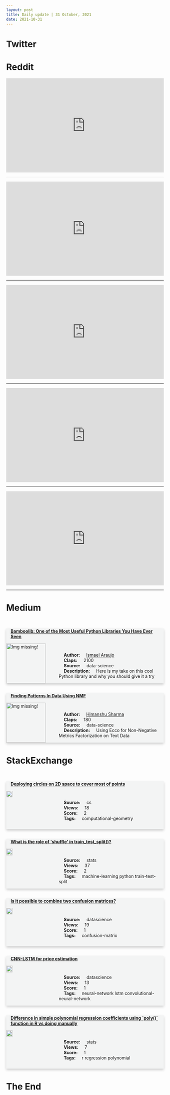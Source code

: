 ```yaml
---
layout: post
title: Daily update | 31 October, 2021
date: 2021-10-31
---
```


<script async src="https://platform.twitter.com/widgets.js" charset="utf-8"></script>

# Twitter 

<blockquote class="twitter-tweet"><a href="https://twitter.com/ValaAfshar/status/1454632589185196033"></a></blockquote>

<blockquote class="twitter-tweet"><a href="https://twitter.com/amazing_physics/status/1454704813460135940"></a></blockquote>

<blockquote class="twitter-tweet"><a href="https://twitter.com/RealEddieHobbs/status/1454460250166341637"></a></blockquote>

<blockquote class="twitter-tweet"><a href="https://twitter.com/AdiPolak/status/1454440632173355008"></a></blockquote>

<blockquote class="twitter-tweet"><a href="https://twitter.com/JoseStoropoli/status/1454739416765849600"></a></blockquote>

<blockquote class="twitter-tweet"><a href="https://twitter.com/techreview/status/1454411280790564865"></a></blockquote>

<blockquote class="twitter-tweet"><a href="https://twitter.com/slashML/status/1454477817807192068"></a></blockquote>

<blockquote class="twitter-tweet"><a href="https://twitter.com/huggingface/status/1454442558420103169"></a></blockquote>

<blockquote class="twitter-tweet"><a href="https://twitter.com/techreview/status/1454404888813834241"></a></blockquote>

<blockquote class="twitter-tweet"><a href="https://twitter.com/techreview/status/1454416658408280073"></a></blockquote>

# Reddit 

<iframe id="reddit-embed" src="https://www.redditmedia.com/r/MachineLearning/comments/qj3uhj/p_stylegan3_cosplay_dataset_happy_halloween?ref_source=embed&amp;ref=share&amp;embed=true" sandbox="allow-scripts allow-same-origin allow-popups" style="border: none;" height="300" width="100%" scrolling="yes"></iframe>
<hr style="width:100%;text-align:left;margin-left:0">
<iframe id="reddit-embed" src="https://www.redditmedia.com/r/MachineLearning/comments/qjn0vg/100circles_words_to_paintings_via_nightcafe?ref_source=embed&amp;ref=share&amp;embed=true" sandbox="allow-scripts allow-same-origin allow-popups" style="border: none;" height="300" width="100%" scrolling="yes"></iframe>
<hr style="width:100%;text-align:left;margin-left:0">
<iframe id="reddit-embed" src="https://www.redditmedia.com/r/datascience/comments/qjctx4/do_you_really_know_what_youre_doing_at_youre_job?ref_source=embed&amp;ref=share&amp;embed=true" sandbox="allow-scripts allow-same-origin allow-popups" style="border: none;" height="300" width="100%" scrolling="yes"></iframe>
<hr style="width:100%;text-align:left;margin-left:0">
<iframe id="reddit-embed" src="https://www.redditmedia.com/r/datascience/comments/qj9alg/how_did_you_take_your_sql_skills_to_the_next?ref_source=embed&amp;ref=share&amp;embed=true" sandbox="allow-scripts allow-same-origin allow-popups" style="border: none;" height="300" width="100%" scrolling="yes"></iframe>
<hr style="width:100%;text-align:left;margin-left:0">
<iframe id="reddit-embed" src="https://www.redditmedia.com/r/datascience/comments/qj1qq3/would_you_rather_use_coding_to_analyze_your_data?ref_source=embed&amp;ref=share&amp;embed=true" sandbox="allow-scripts allow-same-origin allow-popups" style="border: none;" height="300" width="100%" scrolling="yes"></iframe>
<hr style="width:100%;text-align:left;margin-left:0">

<style>
.card {
box-shadow: 0 4px 8px 0 rgba(0,0,0,0.2);
transition: 0.3s;
width: 100%;
background-color: #F3F4F4;
}
p{
    margin-left:  3em;
    padding-top: 1em;
}
.part2{
    display: grid;
    grid-template-columns: 1fr 3fr;
}
h4{
    margin: 1em;
}

.card:hover {
box-shadow: 0 8px 16px 0 rgba(0,0,0,0.2);
}
b {
padding: 2px 16px;
}
</style>
  
# Medium 


  <br>
  <div class="card">
  <h4><a href='https://towardsdatascience.com/bamboolib-one-of-the-most-useful-python-libraries-you-have-ever-seen-6ce331685bb7'>Bamboolib: One of the Most Useful Python Libraries You Have Ever Seen</a></h4> 
  <div class="part2">
      <img src="https://miro.medium.com/max/2000/1*jfdwtvU6V6g99q3G7gq7dQ.png" alt="Img missing!" style="width:100%">
      <p><b>Author:</b> <a href='https://ismaelaraujo.medium.com/'>Ismael Araujo</a><br><b>Claps:</b> 2100<br><b>Source:</b> <span class="badge badge-dark">data-science</span><br><b>Description:</b> Here is my take on this cool Python library and why you should give it a try</p> 
  </div>
  </div>
      
  <br>
  <div class="card">
  <h4><a href='https://towardsdatascience.com/finding-pattern-in-data-using-nmf-7b119555cb41'>Finding Patterns In Data Using NMF</a></h4> 
  <div class="part2">
      <img src="https://miro.medium.com/max/2000/1*jfdwtvU6V6g99q3G7gq7dQ.png" alt="Img missing!" style="width:100%">
      <p><b>Author:</b> <a href='https://hmix13.medium.com/'>Himanshu Sharma</a><br><b>Claps:</b> 180<br><b>Source:</b> <span class="badge badge-dark">data-science</span><br><b>Description:</b> Using Ecco for Non-Negative Metrics Factorization on Text Data</p> 
  </div>
  </div>
      
# StackExchange 


  <br>
  <div class="card">
  <h4><a href='https://cs.stackexchange.com/questions/145271/deploying-circles-on-2d-space-to-cover-most-of-points'>Deploying circles on 2D space to cover most of points</a></h4> 
  <div class="part2">
      <img src="https://cdn.sstatic.net/Sites/cs/Img/apple-touch-icon@2.png?v=324a3e0c2b03" alt="Img missing!" style="width:40%">
      <p><b>Source:</b> cs<br><b>Views:</b> 18<br><b>Score:</b> 2<br><b>Tags:</b> <span class="badge badge-dark">computational-geometry</span></p> 
  </div>
  </div>
      
  <br>
  <div class="card">
  <h4><a href='https://stats.stackexchange.com/questions/550399/what-is-the-role-of-shuffle-in-train-test-split'>What is the role of &#39;shuffle&#39; in train_test_split()?</a></h4> 
  <div class="part2">
      <img src="https://cdn.sstatic.net/Sites/stats/Img/apple-touch-icon@2.png?v=344f57aa10cc" alt="Img missing!" style="width:40%">
      <p><b>Source:</b> stats<br><b>Views:</b> 37<br><b>Score:</b> 2<br><b>Tags:</b> <span class="badge badge-dark">machine-learning</span> <span class="badge badge-dark">python</span> <span class="badge badge-dark">train-test-split</span></p> 
  </div>
  </div>
      
  <br>
  <div class="card">
  <h4><a href='https://datascience.stackexchange.com/questions/103639/is-it-possible-to-combine-two-confusion-matrices'>Is it possible to combine two confusion matrices?</a></h4> 
  <div class="part2">
      <img src="https://cdn.sstatic.net/Sites/datascience/Img/apple-touch-icon@2.png?v=1c36463984b3" alt="Img missing!" style="width:40%">
      <p><b>Source:</b> datascience<br><b>Views:</b> 19<br><b>Score:</b> 1<br><b>Tags:</b> <span class="badge badge-dark">confusion-matrix</span></p> 
  </div>
  </div>
      
  <br>
  <div class="card">
  <h4><a href='https://datascience.stackexchange.com/questions/103640/cnn-lstm-for-price-estimation'>CNN-LSTM for price estimation</a></h4> 
  <div class="part2">
      <img src="https://cdn.sstatic.net/Sites/datascience/Img/apple-touch-icon@2.png?v=1c36463984b3" alt="Img missing!" style="width:40%">
      <p><b>Source:</b> datascience<br><b>Views:</b> 13<br><b>Score:</b> 1<br><b>Tags:</b> <span class="badge badge-dark">neural-network</span> <span class="badge badge-dark">lstm</span> <span class="badge badge-dark">convolutional-neural-network</span></p> 
  </div>
  </div>
      
  <br>
  <div class="card">
  <h4><a href='https://stats.stackexchange.com/questions/550396/difference-in-simple-polynomial-regression-coefficients-using-poly-function'>Difference in simple polynomial regression coefficients using `poly()` function in R vs doing manually</a></h4> 
  <div class="part2">
      <img src="https://cdn.sstatic.net/Sites/stats/Img/apple-touch-icon@2.png?v=344f57aa10cc" alt="Img missing!" style="width:40%">
      <p><b>Source:</b> stats<br><b>Views:</b> 7<br><b>Score:</b> 1<br><b>Tags:</b> <span class="badge badge-dark">r</span> <span class="badge badge-dark">regression</span> <span class="badge badge-dark">polynomial</span></p> 
  </div>
  </div>
      
# The End